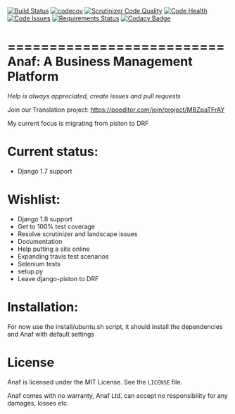 [![Build Status](https://travis-ci.org/tovmeod/anaf.svg?branch=master)](https://travis-ci.org/tovmeod/anaf)
[![codecov](https://codecov.io/gh/tovmeod/anaf/branch/drf/graph/badge.svg)](https://codecov.io/gh/tovmeod/anaf)
[![Scrutinizer Code Quality](https://scrutinizer-ci.com/g/tovmeod/anaf/badges/quality-score.png?b=master)](https://scrutinizer-ci.com/g/tovmeod/anaf/?branch=master)
[![Code Health](https://landscape.io/github/tovmeod/anaf/master/landscape.svg?style=flat)](https://landscape.io/github/tovmeod/anaf/master)
[![Code Issues](https://www.quantifiedcode.com/api/v1/project/c24b8b56c3014d40aeabcff1c2aa0551/badge.svg)](https://www.quantifiedcode.com/app/project/c24b8b56c3014d40aeabcff1c2aa0551)
[![Requirements Status](https://requires.io/github/tovmeod/anaf/requirements.svg?branch=master)](https://requires.io/github/tovmeod/anaf/requirements/?branch=master)
[![Codacy Badge](https://api.codacy.com/project/badge/grade/aaab1ee9d6274bb0beba79000843e427)](https://www.codacy.com/app/tovmeod/anaf)

==========================
Anaf: A Business Management Platform
==========================

*Help is always appreciated, create issues and pull requests*

Join our Translation project: https://poeditor.com/join/project/MBZpaTFrAY

My current focus is migrating from piston to DRF

Current status:
=============
- Django 1.7 support

Wishlist:
=========
- Django 1.8 support
- Get to 100% test coverage
- Resolve scrutinizer and landscape issues
- Documentation
- Help putting a site online
- Expanding travis test scenarios
- Selenium tests
- setup.py
- Leave django-piston to DRF

Installation:
======

For now use the install/ubuntu.sh script, it should install the dependencies and Anaf with default settings

License
=======

Anaf is licensed under the MIT License. See the `LICENSE` file.

Anaf comes with no warranty, Anaf Ltd. can accept no responsibility for any damages, losses etc.